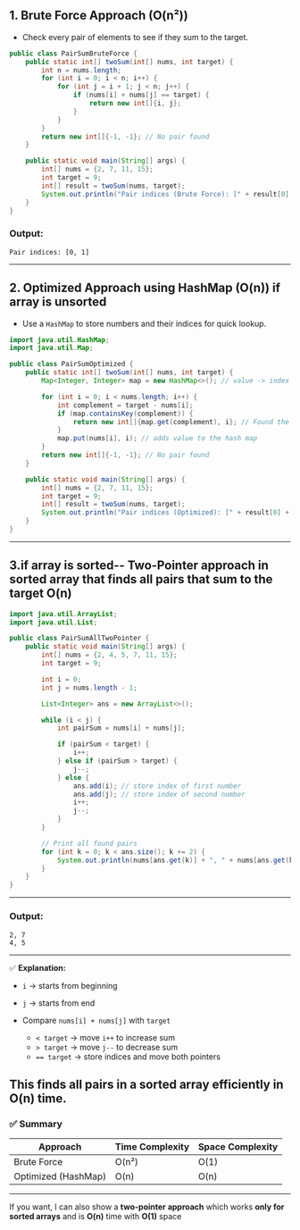 
## 1. Brute Force Approach (O(n²))

* Check every pair of elements to see if they sum to the target.

```java
public class PairSumBruteForce {
    public static int[] twoSum(int[] nums, int target) {
        int n = nums.length;
        for (int i = 0; i < n; i++) {
            for (int j = i + 1; j < n; j++) {
                if (nums[i] + nums[j] == target) {
                    return new int[]{i, j};
                }
            }
        }
        return new int[]{-1, -1}; // No pair found
    }

    public static void main(String[] args) {
        int[] nums = {2, 7, 11, 15};
        int target = 9;
        int[] result = twoSum(nums, target);
        System.out.println("Pair indices (Brute Force): [" + result[0] + ", " + result[1] + "]");
    }
}
```
### Output:

```
Pair indices: [0, 1]
```

---

## 2. Optimized Approach using HashMap (O(n))  if array is unsorted

* Use a `HashMap` to store numbers and their indices for quick lookup.

```java
import java.util.HashMap;
import java.util.Map;

public class PairSumOptimized {
    public static int[] twoSum(int[] nums, int target) {
        Map<Integer, Integer> map = new HashMap<>(); // value -> index

        for (int i = 0; i < nums.length; i++) {
            int complement = target - nums[i];
            if (map.containsKey(complement)) {
                return new int[]{map.get(complement), i}; // Found the pair
            }
            map.put(nums[i], i); // adds value to the hash map
        }
        return new int[]{-1, -1}; // No pair found
    }

    public static void main(String[] args) {
        int[] nums = {2, 7, 11, 15};
        int target = 9;
        int[] result = twoSum(nums, target);
        System.out.println("Pair indices (Optimized): [" + result[0] + ", " + result[1] + "]");
    }
}
```

---
## 3.if array is sorted-- Two-Pointer approach in sorted array that finds **all pairs that sum to the target**  O(n)

```java
import java.util.ArrayList;
import java.util.List;

public class PairSumAllTwoPointer {
    public static void main(String[] args) {
        int[] nums = {2, 4, 5, 7, 11, 15};
        int target = 9;

        int i = 0;
        int j = nums.length - 1;

        List<Integer> ans = new ArrayList<>();

        while (i < j) {
            int pairSum = nums[i] + nums[j];

            if (pairSum < target) {
                i++;
            } else if (pairSum > target) {
                j--;
            } else {
                ans.add(i); // store index of first number
                ans.add(j); // store index of second number
                i++;
                j--;
            }
        }

        // Print all found pairs
        for (int k = 0; k < ans.size(); k += 2) {
            System.out.println(nums[ans.get(k)] + ", " + nums[ans.get(k + 1)]);
        }
    }
}
```

---

### Output:

```
2, 7
4, 5
```

---

✅ **Explanation:**

* `i` → starts from beginning
* `j` → starts from end
* Compare `nums[i] + nums[j]` with `target`

  * `< target` → move `i++` to increase sum
  * `> target` → move `j--` to decrease sum
  * `== target` → store indices and move both pointers

This finds **all pairs in a sorted array** efficiently in **O(n)** time.
---

### ✅ Summary

| Approach            | Time Complexity | Space Complexity |
| ------------------- | --------------- | ---------------- |
| Brute Force         | O(n²)           | O(1)             |
| Optimized (HashMap) | O(n)            | O(n)             |

---

If you want, I can also show a **two-pointer approach** which works **only for sorted arrays** and is **O(n)** time with **O(1)** space

